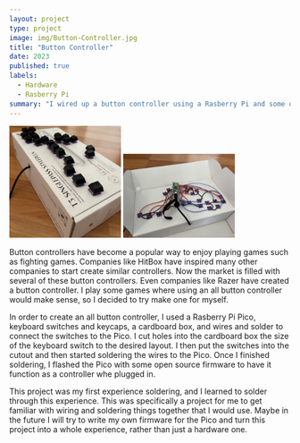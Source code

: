 ```yaml
---
layout: project
type: project
image: img/Button-Controller.jpg
title: "Button Controller"
date: 2023
published: true
labels:
  - Hardware
  - Rasberry Pi
summary: "I wired up a button controller using a Rasberry Pi and some open source firmware for the Rasberry Pi Pico."
---
```

<div class="text-center p-4">
  <img width="200px" src="../img/Button-Controller.jpg" class="img-thumbnail" >
  <img width="200px" src="../img/Button-Controller2.jpg" class="img-thumbnail" >
</div>

Button controllers have become a popular way to enjoy playing games such as fighting games. Companies like HitBox have inspired many other companies to start create similar controllers. Now the market is filled with several of these button controllers. Even companies like Razer have created a button controller. I play some games where using an all button controller would make sense, so I decided to try make one for myself.

In order to create an all button controller, I used a Rasberry Pi Pico, keyboard switches and keycaps, a cardboard box, and wires and solder to connect the switches to the Pico. I cut holes into the cardboard box the size of the keyboard switch to the desired layout. I then put the switches into the cutout and then started soldering the wires to the Pico. Once I finished soldering, I flashed the Pico with some open source firmware to have it function as a controller whe plugged in. 

This project was my first experience soldering, and I learned to solder through this experience. This was specifically a project for me to get familiar with wiring and soldering things together that I would use. Maybe in the future I will try to write my own firmware for the Pico and turn this project into a whole experience, rather than just a hardware one.
